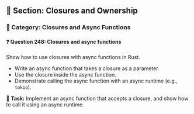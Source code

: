 ## 📘 Section: Closures and Ownership
### 🔹 Category: Closures and Async Functions
#### ❓ Question 248: Closures and async functions

Show how to use closures with async functions in Rust.

- Write an async function that takes a closure as a parameter.
- Use the closure inside the async function.
- Demonstrate calling the async function with an async runtime (e.g., `tokio`).

🔧 **Task:** Implement an async function that accepts a closure, and show how to call it using an async runtime.
